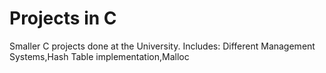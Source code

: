 # Projects in C
Smaller C projects done at the University. Includes: Different Management Systems,Hash Table implementation,Malloc
